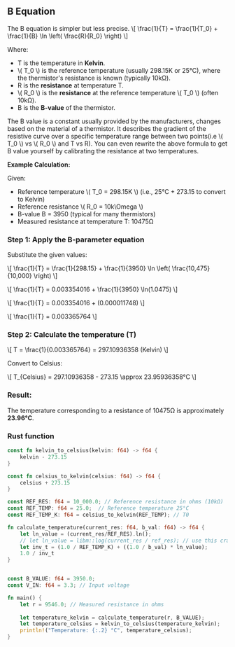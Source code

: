 
## B Equation
The B equation is simpler but less precise. 
\\[
\frac{1}{T} = \frac{1}{T_0} + \frac{1}{B} \ln \left( \frac{R}{R_0} \right)
\\]

Where:

- T is the temperature in **Kelvin**.
- \\( T_0 \\)  is the reference temperature (usually 298.15K or 25°C), where the thermistor's resistance is known (typically 10kΩ).
- R is the **resistance** at temperature T.
- \\( R_0 \\) is the **resistance** at the reference temperature \\( T_0 \\) (often 10kΩ).
- B is the **B-value** of the thermistor.

The B value is a constant usually provided by the manufacturers, changes based on the material of a thermistor. It describes the gradient of the resistive curve over a specific temperature range between two points(i.e \\( T_0 \\) vs \\( R_0 \\) and T vs R). You can even rewrite the above formula to get B value yourself by calibrating the resistance at two temperatures.

**Example Calculation:**

Given:
- Reference temperature \\( T_0 = 298.15K \\) (i.e., 25°C + 273.15 to convert to Kelvin)
- Reference resistance \\( R_0 = 10k\Omega \\)
- B-value B = 3950 (typical for many thermistors)
- Measured resistance at temperature T: 10475Ω

### Step 1: Apply the B-parameter equation
Substitute the given values:

\\[
\frac{1}{T} = \frac{1}{298.15} + \frac{1}{3950} \ln \left( \frac{10,475}{10,000} \right)
\\]

\\[
\frac{1}{T} = 0.003354016 + \frac{1}{3950} \ln(1.0475)
\\]

\\[
\frac{1}{T} = 0.003354016 + (0.000011748)
\\]

\\[
\frac{1}{T} = 0.003365764
\\]

### Step 2: Calculate the temperature (T)

\\[
T = \frac{1}{0.003365764} = 297.10936358 (Kelvin)
\\]

Convert to Celsius:

\\[
T_{Celsius} = 297.10936358 - 273.15 \approx 23.95936358°C
\\]

### Result:

The temperature corresponding to a resistance of 10475Ω is approximately **23.96°C**.

### Rust function

```rust
const fn kelvin_to_celsius(kelvin: f64) -> f64 {
    kelvin - 273.15
}

const fn celsius_to_kelvin(celsius: f64) -> f64 {
    celsius + 273.15
}

const REF_RES: f64 = 10_000.0; // Reference resistance in ohms (10kΩ)
const REF_TEMP: f64 = 25.0;  // Reference temperature 25°C
const REF_TEMP_K: f64 = celsius_to_kelvin(REF_TEMP); // T0

fn calculate_temperature(current_res: f64, b_val: f64) -> f64 {
    let ln_value = (current_res/REF_RES).ln();
    // let ln_value = libm::log(current_res / ref_res); // use this crate for no_std
    let inv_t = (1.0 / REF_TEMP_K) + ((1.0 / b_val) * ln_value);
    1.0 / inv_t
}


const B_VALUE: f64 = 3950.0;
const V_IN: f64 = 3.3; // Input voltage

fn main() {
    let r = 9546.0; // Measured resistance in ohms
    
    let temperature_kelvin = calculate_temperature(r, B_VALUE);
    let temperature_celsius = kelvin_to_celsius(temperature_kelvin);
    println!("Temperature: {:.2} °C", temperature_celsius);
}

```
